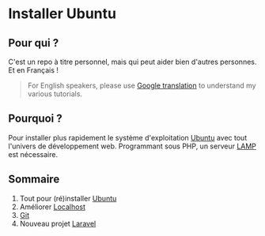 # Installer Ubuntu

## Pour qui ?

C'est un repo à titre personnel, mais qui peut aider bien d'autres personnes. Et en Français !

> For English speakers, please use [Google translation](https://translate.google.com/) to understand my various tutorials.

## Pourquoi ?

Pour installer plus rapidement le système d'exploitation [Ubuntu](https://github.com/tigrouuu/ubuntu-and-dotfiles/blob/master/UBUNTU.md) avec tout l'univers de développement web. Programmant sous PHP, un serveur [LAMP](https://github.com/tigrouuu/ubuntu-and-dotfiles/blob/master/LAMP/README.md) est nécessaire.

## Sommaire

1. Tout pour (ré)installer [Ubuntu](https://github.com/tigrouuu/ubuntu-and-dotfiles/blob/master/UBUNTU.md)
2. Améliorer [Localhost](https://github.com/tigrouuu/ubuntu-and-dotfiles/tree/master/Localhost)
3. [Git](https://github.com/tigrouuu/ubuntu-and-dotfiles/blob/master/git.md)
4. Nouveau projet [Laravel](https://github.com/tigrouuu/ubuntu-and-dotfiles/blob/master/laravel.md)

